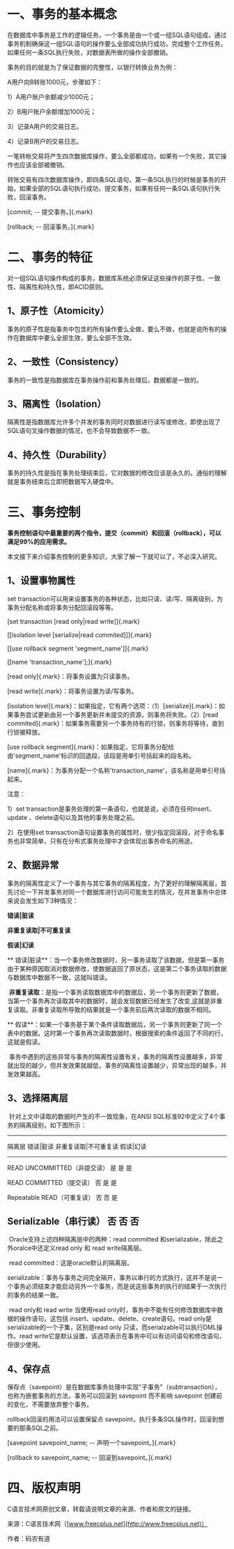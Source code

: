 # 一、事务的基本概念

在数据库中事务是工作的逻辑任务，一个事务是由一个或一组SQL语句组成，通过事务机制确保这一组SQL语句的操作要么全部成功执行成功，完成整个工作任务，如果任何一条SQL执行失败，对数据表所做的操作全部撤销。

事务的目的就是为了保证数据的完整性，以银行转换业务为例：

A用户向B转账1000元，步骤如下：

1）A用户账户余额减少1000元；

2）B用户账户余额增加1000元；

3）记录A用户的交易日志。

4）记录B用户的交易日志。

一笔转帐交易将产生四次数据库操作，要么全部都成功，如果有一个失败，其它操作也应该全部被撤销。

转账交易有四次数据库操作，即四条SQL语句，第一条SQL执行的时候是事务的开始，如果全部的SQL语句执行成功，提交事务，如果有任何一条SQL语句执行失败，回滚事务。

[commit; \-- 提交事务。]{.mark}

[rollback; \-- 回滚事务。]{.mark}

# 二、事务的特征

对一组SQL语句操作构成的事务，数据库系统必须保证这些操作的原子性、一致性、隔离性和持久性，即ACID原则。

## 1、原子性（Atomicity）

事务的原子性是指事务中包含的所有操作要么全做，要么不做，也就是说所有的操作在数据库中要么全部生效，要么全部不生效。

## 2、一致性（Consistency）

事务的一致性是指数据库在事务操作前和事务处理后，数据都是一致的。

## 3、隔离性（Isolation）

隔离性是指数据库允许多个并发的事务同时对数据进行读写或修改，即使出现了SQL语句叉操作数据的情况，也不会导致数据不一致。

## 4、持久性（Durability）

事务的持久性是指在事务处理结束后，它对数据的修改应该是永久的。通俗的理解就是事务结束后立即把数据写入硬盘中。

# 三、事务控制

**事务控制语句中最重要的两个指令，提交（commit）和回滚（rollback），可以满足99%的应用需求。**

本文接下来介绍事务控制的更多知识，大家了解一下就可以了，不必深入研究。

## 1、设置事物属性

set
transaction可以用来设置事务的各种状态，比如只读、读/写、隔离级别，为事务分配名称或将事务分配回滚段等等。

[set transaction \[read only\|read write\]]{.mark}

[\[isolation level \[serialize\|read commited\]\]]{.mark}

[\[use rollback segment \'segment_name\'\]]{.mark}

[\[name \'transaction_name\'\];]{.mark}

[read only]{.mark}：将事务设置为只读事务。

[read write]{.mark}：将事务设置为读/写事务。

[isolation
level]{.mark}：如果指定，它有两个选项：（1）[serialize]{.mark}：如果事务尝试更新由另一个事务更新并未提交的资源，则事务将失败。（2）[read
commited]{.mark}：如果事务需要另一个事务持有的行锁，则事务将等待，直到行锁被释放。

[use rollback
segment]{.mark}：如果指定，它将事务分配给由\'segment_name\'标识的回退段，该段是用单引号括起来的段名称。

[name]{.mark}：为事务分配一个名称\'transaction_name\'，该名称是用单引号括起来。

注意：

1）set
transaction是事务处理的第一条语句，也就是说，必须在任何insert、update
、delete语句以及其他的事务处理之前。

2）在使用set
transaction语句设置事务的属性时，很少指定回滚段，对于命名事务也非常简单，只有在分布式事务处理中才会体现出事务命名的用途。

## 2、数据异常

事务的隔离性定义了一个事务与其它事务的隔离程度，为了更好的理解隔离层，首先讨论一下并发事务对同一个数据库进行访问可能发生的情况，在并发事务中总体来说会发生如下3种情况：

**错读\|脏读**

**非重复读取\|不可重复读**

**假读\|幻读**

** 错读\|脏读**：当一个事务修改数据时，另一事务读取了该数据，但是第一事务由于某种原因取消对数据修改，使数据返回了原状态，这是第二个事务读取的数据与数据库中数据不一致，这就叫错读。

 **非重复读取**：是指一个事务读取数据库中的数据后，另一个事务则更新了数据，当第一个事务再次读取其中的数据时，就会发现数据已经发生了改变,这就是非重复读取。非重复读取所导致的结果就是一个事务前后两次读取的数据不相同。

** 假读**：如果一个事务基于某个条件读取数据后，另一个事务则更新了同一个表中的数据，这时第一个事务再次读取数据时，根据搜索的条件返回了不同的行，这就是假读。

 事务中遇到的这些异常与事务的隔离性设置有关，事务的隔离性设置越多，异常就出现的越少，但并发效果就越低，事务的隔离性设置越少，异常出现的越多，并发效果越高。

## 3、选择隔离层

 针对上文中读取的数据时产生的不一致现象，在ANSI
SQL标准92中定义了4个事务的隔离级别，如下图所示：

  --------------------------------------------------------------------------------
  隔离层                        错读\|脏读   非重复读取\|不可重复读   假读\|幻读
  ----------------------------- ------------ ------------------------ ------------
  READ UNCOMMITTED（非提交读）  是           是                       是

  READ COMMITTED（提交读）      否           是                       是

  Repeatable READ（可重复读）   否           否                       是

  Serializable（串行读）        否           否                       否
  --------------------------------------------------------------------------------

 Oracle支持上述四种隔离层中的两种：read
committed 和serializable，除此之外oralce中还定义read only 和 read
write隔离层。

 read committed：这是oracle默认的隔离层。

serializable：事务与事务之间完全隔开，事务以串行的方式执行，这并不是说一个事务必须结束才能启动另外一个事务，而是说这些事务的执行的结果于一次执行的事务的结果一致。

 read only和 read write 当使用read
only时，事务中不能有任何修改数据库中数据的操作语句，这包括
insert、update、delete、create语句。read
only是serializable的一个子集，区别是read only
只读，而serialzable可以执行DML操作。read
write它是默认设置，该选项表示在事务中可以有访问语句和修改语句，但很少使用。

## 4、保存点

保存点（savepoint）是在数据库事务处理中实现"子事务"（subtransaction），也称为嵌套事务的方法，事务可以回滚到
savepoint 而不影响 savepoint 创建前的变化，不需要放弃整个事务。

rollback回滚的用法可以设置保留点
savepoint，执行多条SQL操作时，回滚到想要的那条SQL之前。

[savepoint savepoint_name; \-- 声明一个savepoint。]{.mark}

[rollback to savepoint_name; \-- 回滚到savepoint。]{.mark}

# 四、版权声明

C语言技术网原创文章，转载请说明文章的来源、作者和原文的链接。

来源：C语言技术网（[www.freecplus.net](http://www.freecplus.net)）

作者：码农有道

